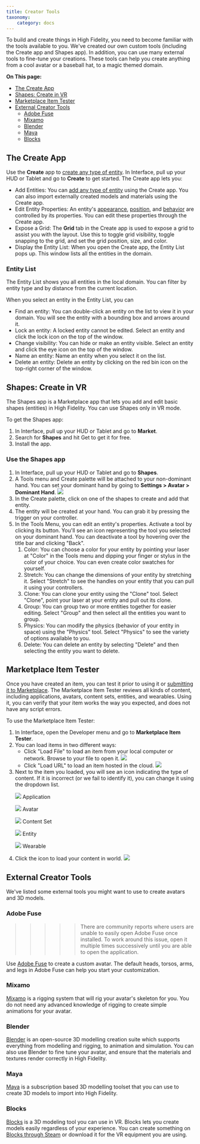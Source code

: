 ```yaml
---
title: Creator Tools
taxonomy:
    category: docs
---
```


To build and create things in High Fidelity, you need to become familiar with the tools available to you. We've created our own custom tools (including the Create app and Shapes app). In addition, you can use many external tools to fine-tune your creations. These tools can help you create anything from a cool avatar or a baseball hat, to a magic themed domain.

**On This page:**
+ [The Create App](#the-create-app)
+ [Shapes: Create in VR](#shapes-create-in-vr)
+ [Marketplace Item Tester](#marketplace-item-tester)
+ [External Creator Tools](#avatar-creator-tools)
  + [Adobe Fuse](#adobe-fuse)
  + [Mixamo](#mixamo)
  + [Blender](#blender)
  + [Maya](#maya)
  + [Blocks](#blocks)


## The Create App

Use the **Create** app to [create any type of entity](../entities/create-entities). In Interface, pull up your HUD or Tablet and go to **Create** to get started. The Create app lets you:

+ Add Entities: You can [add any type of entity](../entities/create-entities) using the Create app. You can also import externally created models and materials using the Create app. 
+ Edit Entity Properties: An entity's [appearance](../entities/entity-appearance), [position](../entities/entity-appearance#move-an-entity), and [behavior](../entities/entity-behavior) are controlled by its properties. You can edit these properties through the Create app. 
+ Expose a Grid: The **Grid** tab in the Create app is used to expose a grid to assist you with the layout. Use this to toggle grid visibility, toggle snapping to the grid, and set the grid position, size, and color.
+ Display the Entity List: When you open the Create app, the Entity List pops up. This window lists all the entities in the domain. 

### Entity List

The Entity List shows you all entities in the local domain. You can filter by entity type and by distance from the current location. 

When you select an entity in the Entity List, you can
+ Find an entity: You can double-click an entity on the list to view it in your domain. You will see the entity with a bounding box and arrows around it. 
+ Lock an entity: A locked entity cannot be edited. Select an entity and click the lock icon on the top of the window.  
+ Change visibility: You can hide or make an entity visible. Select an entity and click the eye icon on the top of the window.
+ Name an entity: Name an entity when you select it on the list.
+ Delete an entity: Delete an entity by clicking on the red bin icon on the top-right corner of the window. 

## Shapes: Create in VR

The Shapes app is a Marketplace app that lets you add and edit basic shapes (entities) in High Fidelity. You can use Shapes only in VR mode. 

To get the Shapes app: 
1. In Interface, pull up your HUD or Tablet and go to **Market**. 
2. Search for **Shapes** and hit Get to get it for free. 
3. Install the app. 

### Use the Shapes app
1. In Interface, pull up your HUD or Tablet and go to **Shapes**.
2. A Tools menu and Create palette will be attached to your non-dominant hand. You can set your dominant hand by going to **Settings > Avatar > Dominant Hand**. ![](dom-hand.PNG)
3. In the Create palette, click on one of the shapes to create and add that entity. 
4. The entity will be created at your hand. You can grab it by pressing the trigger on your controller. 
5. In the Tools Menu, you can edit an entity's properties. Activate a tool by clicking its button. You'll see an icon representing the tool you selected on your dominant hand. You can deactivate a tool by hovering over the title bar and clicking "Back".
   1. Color: You can choose a color for your entity by pointing your laser at "Color" in the Tools menu and dipping your finger or stylus in the color of your choice. You can even create color swatches for yourself. 
   2. Stretch: You can change the dimensions of your entity by stretching it. Select "Stretch" to see the handles on your entity that you can pull it using your controllers. 
   3. Clone: You can clone your entity using the "Clone" tool. Select "Clone", point your laser at your entity and pull out its clone. 
   4. Group: You can group two or more entities together for easier editing. Select "Group" and then select all the entities you want to group. 
   5. Physics: You can modify the physics (behavior of your entity in space) using the "Physics" tool. Select "Physics" to see the variety of options available to you. 
   6. Delete: You can delete an entity by selecting "Delete" and then selecting the entity you want to delete. 

## Marketplace Item Tester
Once you have created an item, you can test it prior to using it or [submitting it to Marketplace](../../sell/add-item). The Marketplace Item Tester reviews all kinds of content, including applications, avatars, content sets, entities, and wearables. Using it, you can verify that your item works the way you expected, and does not have any script errors.

To use the Marketplace Item Tester:
1. In Interface, open the Developer menu and go to **Marketplace Item Tester**.
2. You can load items in two different ways:
    - Click "Load File" to load an item from your local computer or network. Browse to your file to open it. ![](load-file.png)
    - Click "Load URL" to load an item hosted in the cloud. ![](load-url.png)
3. Next to the item you loaded, you will see an icon indicating the type of content. If it is incorrect (or we fail to identify it), you can change it using the dropdown list.
    <p><img src="../../../user/pages/03.create/01.tools/application-icon.png" style="display: inline; margin: 0;" /> Application</p>
    <p><img src="../../../user/pages/03.create/01.tools/avatar-icon.png" style="display: inline; margin: 0;" /> Avatar</p>
    <p><img src="../../../user/pages/03.create/01.tools/content-set-icon.png" style="display: inline; margin: 0;" /> Content Set</p>
    <p><img src="../../../user/pages/03.create/01.tools/entity-icon.png" style="display: inline; margin: 0;" /> Entity</p>
    <p><img src="../../../user/pages/03.create/01.tools/wearable-icon.png" style="display: inline; margin: 0;" /> Wearable</p>
4. Click the icon to load your content in world. ![](test-item.png)

## External Creator Tools

We've listed some external tools you might want to use to create avatars and 3D models. 

### Adobe Fuse
>>>>>There are community reports where users are unable to easily open Adobe Fuse once installed. To work around this issue, open it multiple times successively until you are able to open the application.

Use [Adobe Fuse]((https://www.adobe.com/in/products/fuse.html)) to create a custom avatar. The default heads, torsos, arms, and legs in Adobe Fuse can help you start your customization.

### Mixamo

[Mixamo]((https://www.mixamo.com/#/)) is a rigging system that will rig your avatar's skeleton for you. You do not need any advanced knowledge of rigging to create simple animations for your avatar. 

### Blender

[Blender](https://www.blender.org/) is an open-source 3D modelling creation suite which supports everything from modelling and rigging, to animation and simulation. You can also use Blender to fine tune your avatar, and ensure that the materials and textures render correctly in High Fidelity. 

###  Maya

[Maya](https://www.autodesk.in/products/maya/overview) is a subscription based 3D modelling toolset that you can use to create 3D models to import into High Fidelity. 

### Blocks

[Blocks](https://vr.google.com/blocks/) is a 3D modeling tool you can use in VR. Blocks lets you create models easily regardless of your experience. You can create something on [Blocks through Steam](http://store.steampowered.com/app/533970/Blocks_by_Google/) or download it for the VR equipment you are using.



